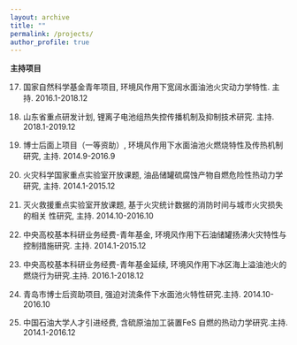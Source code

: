 ```yaml
---
layout: archive
title: ""
permalink: /projects/
author_profile: true
---
```




**主持项目**

17. 国家自然科学基金青年项目, 环境风作用下宽阔水面油池火灾动力学特性. 主持. 2016.1-2018.12

18. 山东省重点研发计划, 锂离子电池组热失控传播机制及抑制技术研究. 主持. 2018.1-2019.12

19. 博士后面上项目（一等资助）, 环境风作用下水面油池火燃烧特性及传热机制研究, 主持. 2014.9-2016.9

20. 火灾科学国家重点实验室开放课题, 油品储罐硫腐蚀产物自燃危险性热动力学研究, 主持. 2014.1-2015.12

21. 灭火救援重点实验室开放课题, 基于火灾统计数据的消防时间与城市火灾损失的相关 性研究, 主持. 2014.10-2016.10

22. 中央高校基本科研业务经费-青年基金, 环境风作用下石油储罐扬沸火灾特性与控制措施研究. 主持. 2014.1-2015.12

23. 中央高校基本科研业务经费-青年基金延续, 环境风作用下冰区海上溢油池火的燃烧行为研究.主持. 2016.1-2018.12

24. 青岛市博士后资助项目, 强迫对流条件下水面池火特性研究.主持.  2014.10-2016.10

25. 中国石油大学人才引进经费, 含硫原油加工装置FeS 自燃的热动力学研究.主持.  2014.1-2016.12


